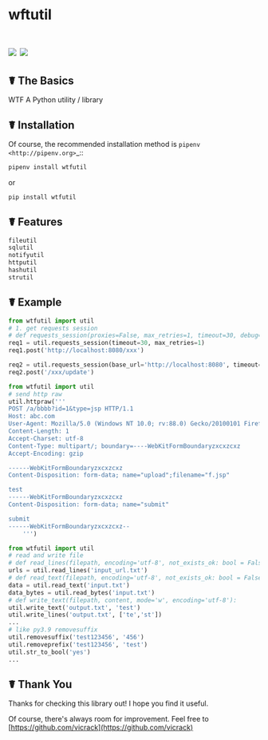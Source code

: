 # wftutil

<a href="https://pypi.python.org/pypi/wtfutil"><img src="https://img.shields.io/pypi/v/wtfutil.svg"></a>
<a href="https://pypi.python.org/pypi/wtfutil"><img src="https://img.shields.io/pypi/pyversions/wtfutil.svg"></a>
=================================================================================================================

## ☤ The Basics

WTF A Python utility / library

## ☤ Installation

Of course, the recommended installation method is `pipenv <http://pipenv.org>`\_::

```bash
pipenv install wtfutil
```

or

```bash
pip install wtfutil
```

## ☤ Features

```python
fileutil
sqlutil
notifyutil
httputil
hashutil
strutil
```

## ☤ Example

```python
from wtfutil import util
# 1. get requests session
# def requests_session(proxies=False, max_retries=1, timeout=30, debug=False, base_url=None, user_agent=None, use_cache=None):
req1 = util.requests_session(timeout=30, max_retries=1)
req1.post('http://localhost:8080/xxx')

req2 = util.requests_session(base_url='http://localhost:8080', timeout=30, max_retries=1)
req2.post('/xxx/update')
```

```python
from wtfutil import util
# send http raw
util.httpraw('''
POST /a/bbbb?id=1&type=jsp HTTP/1.1
Host: abc.com
User-Agent: Mozilla/5.0 (Windows NT 10.0; rv:88.0) Gecko/20100101 Firefox/88.0
Content-Length: 1
Accept-Charset: utf-8
Content-Type: multipart/; boundary=----WebKitFormBoundaryzxcxzcxz
Accept-Encoding: gzip

------WebKitFormBoundaryzxcxzcxz
Content-Disposition: form-data; name="upload";filename="f.jsp"

test
------WebKitFormBoundaryzxcxzcxz
Content-Disposition: form-data; name="submit"

submit
------WebKitFormBoundaryzxcxzcxz--
    ''')
```

```python
from wtfutil import util
# read and write file
# def read_lines(filepath, encoding='utf-8', not_exists_ok: bool = False) -> list:
urls = util.read_lines('input_url.txt')
# def read_text(filepath, encoding='utf-8', not_exists_ok: bool = False) -> str:
data = util.read_text('input.txt')
data_bytes = util.read_bytes('input.txt')
# def write_text(filepath, content, mode='w', encoding='utf-8'):
util.write_text('output.txt', 'test')
util.write_lines('output.txt', ['te','st'])
...
# like py3.9 removesuffix
util.removesuffix('test123456', '456')
util.removeprefix('test123456', 'test')
util.str_to_bool('yes')
...
```

## ☤ Thank You

Thanks for checking this library out! I hope you find it useful.

Of course, there's always room for improvement. Feel free to [https://github.com/vicrack](https://github.com/vicrack)
